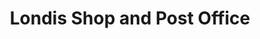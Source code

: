 ---
title: "Londis Shop and Post Office"
url: /holywell/londis-shop-and-post-office/
shop: Supermarkt
---